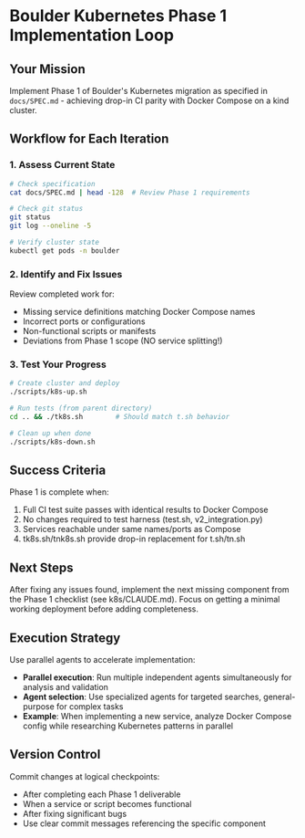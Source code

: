 # Boulder Kubernetes Phase 1 Implementation Loop

## Your Mission
Implement Phase 1 of Boulder's Kubernetes migration as specified in `docs/SPEC.md` - achieving drop-in CI parity with Docker Compose on a kind cluster.

## Workflow for Each Iteration

### 1. Assess Current State
```bash
# Check specification
cat docs/SPEC.md | head -128  # Review Phase 1 requirements

# Check git status
git status
git log --oneline -5

# Verify cluster state
kubectl get pods -n boulder
```

### 2. Identify and Fix Issues
Review completed work for:
- Missing service definitions matching Docker Compose names
- Incorrect ports or configurations
- Non-functional scripts or manifests
- Deviations from Phase 1 scope (NO service splitting!)

### 3. Test Your Progress
```bash
# Create cluster and deploy
./scripts/k8s-up.sh

# Run tests (from parent directory)
cd .. && ./tk8s.sh        # Should match t.sh behavior

# Clean up when done
./scripts/k8s-down.sh
```

## Success Criteria
Phase 1 is complete when:
1. Full CI test suite passes with identical results to Docker Compose
2. No changes required to test harness (test.sh, v2_integration.py)
3. Services reachable under same names/ports as Compose
4. tk8s.sh/tnk8s.sh provide drop-in replacement for t.sh/tn.sh

## Next Steps
After fixing any issues found, implement the next missing component from the Phase 1 checklist (see k8s/CLAUDE.md). Focus on getting a minimal working deployment before adding completeness.

## Execution Strategy

Use parallel agents to accelerate implementation:
- **Parallel execution**: Run multiple independent agents simultaneously for analysis and validation
- **Agent selection**: Use specialized agents for targeted searches, general-purpose for complex tasks
- **Example**: When implementing a new service, analyze Docker Compose config while researching Kubernetes patterns in parallel

## Version Control

Commit changes at logical checkpoints:
- After completing each Phase 1 deliverable
- When a service or script becomes functional
- After fixing significant bugs
- Use clear commit messages referencing the specific component
